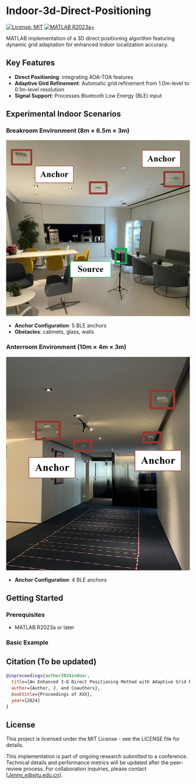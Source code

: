 # Indoor-3d-Direct-Positioning

[![License: MIT](https://img.shields.io/badge/License-MIT-blue.svg)](https://opensource.org/licenses/MIT)
[![MATLAB R2023a+](https://img.shields.io/badge/MATLAB-R2023a%2B-blue)](https://www.mathworks.com)

MATLAB implementation of a 3D direct positioning algorithm featuring dynamic grid adaptation for enhanced indoor localization accuracy.

## Key Features
- **Direct Positioning**: integrating AOA-TOA features
- **Adaptive Gird Refinement**: Automatic grid refinement from 1.0m-level to 0.1m-level resolution
- **Signal Support**: Processes Bluetooth Low Energy (BLE) input

## Experimental Indoor Scenarios
### Breakroom Environment (8m × 6.5m × 3m)
![Office Scenario](docs/Snapshot_of_Breakroom.png)
- **Anchor Configuration**: 5 BLE anchors
- **Obstacles**: cabinets, glass, walls

### Anterroom Environment (10m × 4m × 3m)
![Parking Scenario](docs/Snapshot_of_Anterroom.png)
- **Anchor Configuration**: 4 BLE anchors

## Getting Started
### Prerequisites
- MATLAB R2023a or later

### Basic Example

## Citation (To be updated)
```bibtex
@inproceedings{author2024indoor,
  title={An Enhanced 3-D Direct Positioning Method with Adaptive Grid Refinement in Indoor Environments},
  author={Author, J. and Coauthors},
  booktitle={Proceedings of XXX},
  year={2024}
}
```

## License
This project is licensed under the MIT License - see the LICENSE file for details.

This implementation is part of ongoing research submitted to a conference. Technical details and performance metrics will be updated after the peer-review process. For collaboration inquiries, please contact [Jenny_e@sjtu.edu.cn].



